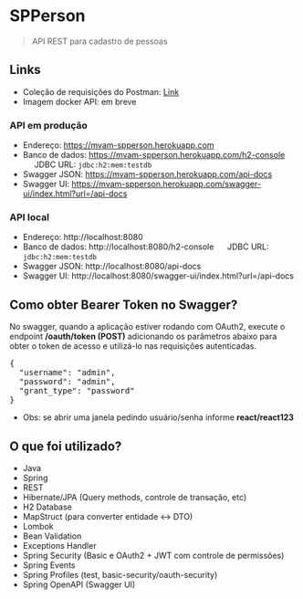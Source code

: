 # SPPerson
> API REST para cadastro de pessoas

## Links
- Coleção de requisições do Postman: [Link](https://github.com/marcosviniciusam90/spperson/blob/master/doc/SPPerson.postman_collection.json)
- Imagem docker API: em breve

### API em produção
- Endereço: https://mvam-spperson.herokuapp.com
- Banco de dados: https://mvam-spperson.herokuapp.com/h2-console  &nbsp;&nbsp;&nbsp;&nbsp;&nbsp;JDBC URL: `jdbc:h2:mem:testdb`
- Swagger JSON: https://mvam-spperson.herokuapp.com/api-docs
- Swagger UI: https://mvam-spperson.herokuapp.com/swagger-ui/index.html?url=/api-docs

### API local
- Endereço: http://localhost:8080
- Banco de dados: http://localhost:8080/h2-console  &nbsp;&nbsp;&nbsp;&nbsp;&nbsp;JDBC URL: `jdbc:h2:mem:testdb`
- Swagger JSON: http://localhost:8080/api-docs
- Swagger UI: http://localhost:8080/swagger-ui/index.html?url=/api-docs

## Como obter Bearer Token no Swagger?
No swagger, quando a aplicação estiver rodando com OAuth2, execute o endpoint **/oauth/token (POST)** adicionando os parâmetros abaixo para obter o token de acesso e utilizá-lo nas requisições autenticadas.

<pre>
{
  "username": "admin",
  "password": "admin",
  "grant_type": "password"
}
</pre>
- Obs: se abrir uma janela pedindo usuário/senha informe **react/react123**

## O que foi utilizado?
- Java
- Spring
- REST
- Hibernate/JPA (Query methods, controle de transação, etc)
- H2 Database
- MapStruct (para converter entidade <-> DTO)
- Lombok
- Bean Validation
- Exceptions Handler
- Spring Security (Basic e OAuth2 + JWT com controle de permissões)
- Spring Events
- Spring Profiles (test, basic-security/oauth-security)
- Spring OpenAPI (Swagger UI)